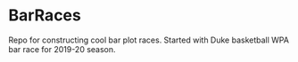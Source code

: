 # BarRaces

Repo for constructing cool bar plot races. Started with Duke basketball WPA bar race for 2019-20 season.